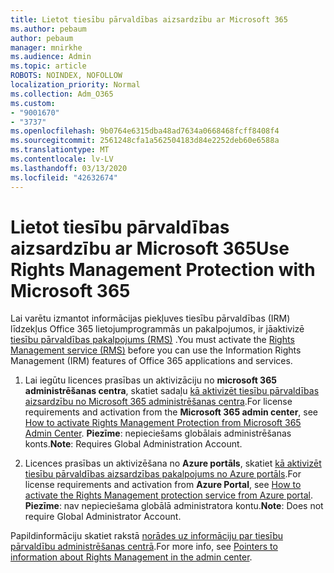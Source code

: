 ```yaml
---
title: Lietot tiesību pārvaldības aizsardzību ar Microsoft 365
ms.author: pebaum
author: pebaum
manager: mnirkhe
ms.audience: Admin
ms.topic: article
ROBOTS: NOINDEX, NOFOLLOW
localization_priority: Normal
ms.collection: Adm_O365
ms.custom:
- "9001670"
- "3737"
ms.openlocfilehash: 9b0764e6315dba48ad7634a0668468fcff8408f4
ms.sourcegitcommit: 2561248cfa1a562504183d84e2252deb60e6588a
ms.translationtype: MT
ms.contentlocale: lv-LV
ms.lasthandoff: 03/13/2020
ms.locfileid: "42632674"
---
```

# <a name="use-rights-management-protection-with-microsoft-365"></a><span data-ttu-id="460f4-102">Lietot tiesību pārvaldības aizsardzību ar Microsoft 365</span><span class="sxs-lookup"><span data-stu-id="460f4-102">Use Rights Management Protection with Microsoft 365</span></span>

<span data-ttu-id="460f4-103">Lai varētu izmantot informācijas piekļuves tiesību pārvaldības (IRM) līdzekļus Office 365 lietojumprogrammās un pakalpojumos, ir jāaktivizē [tiesību pārvaldības pakalpojums (RMS)](https://docs.microsoft.com/azure/information-protection/what-is-azure-rms) .</span><span class="sxs-lookup"><span data-stu-id="460f4-103">You must activate the [Rights Management service (RMS)](https://docs.microsoft.com/azure/information-protection/what-is-azure-rms) before you can use the Information Rights Management (IRM) features of Office 365 applications and services.</span></span>

1. <span data-ttu-id="460f4-104">Lai iegūtu licences prasības un aktivizāciju no **microsoft 365 administrēšanas centra**, skatiet sadaļu [kā aktivizēt tiesību pārvaldības aizsardzību no Microsoft 365 administrēšanas centra](https://docs.microsoft.com/azure/information-protection/activate-office365).</span><span class="sxs-lookup"><span data-stu-id="460f4-104">For license requirements and activation from the **Microsoft 365 admin center**, see [How to activate Rights Management Protection from Microsoft 365 Admin Center](https://docs.microsoft.com/azure/information-protection/activate-office365).</span></span> <span data-ttu-id="460f4-105">**Piezīme**: nepieciešams globālais administrēšanas konts.</span><span class="sxs-lookup"><span data-stu-id="460f4-105">**Note**: Requires Global Administration Account.</span></span>

2. <span data-ttu-id="460f4-106">Licences prasības un aktivizēšana no **Azure portāls**, skatiet [kā aktivizēt tiesību pārvaldības aizsardzības pakalpojums no Azure portāls](https://docs.microsoft.com/azure/information-protection/activate-azure).</span><span class="sxs-lookup"><span data-stu-id="460f4-106">For license requirements and activation from **Azure Portal**, see [How to activate the Rights Management protection service from Azure portal](https://docs.microsoft.com/azure/information-protection/activate-azure).</span></span> <span data-ttu-id="460f4-107">**Piezīme**: nav nepieciešama globālā administratora kontu.</span><span class="sxs-lookup"><span data-stu-id="460f4-107">**Note**: Does not require Global Administrator Account.</span></span>
 

<span data-ttu-id="460f4-108">Papildinformāciju skatiet rakstā [norādes uz informāciju par tiesību pārvaldību administrēšanas centrā](https://docs.microsoft.com/office365/enterprise/activate-rms-in-office-365).</span><span class="sxs-lookup"><span data-stu-id="460f4-108">For more info, see [Pointers to information about Rights Management in the admin center](https://docs.microsoft.com/office365/enterprise/activate-rms-in-office-365).</span></span>
